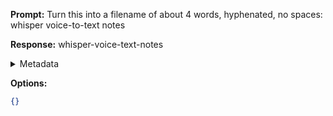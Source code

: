 **Prompt:**
Turn this into a filename of about 4 words, hyphenated, no spaces: whisper voice-to-text notes

**Response:**
whisper-voice-text-notes

<details><summary>Metadata</summary>

- Duration: 684 ms
- Datetime: 2023-07-14T11:34:02.621931
- Model: gpt-3.5-turbo-0613

</details>

**Options:**
```json
{}
```

